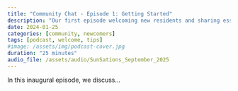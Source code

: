 ```yaml
---
title: "Community Chat - Episode 1: Getting Started"
description: "Our first episode welcoming new residents and sharing essential tips."
date: 2024-01-25
categories: [community, newcomers]
tags: [podcast, welcome, tips]
#image: /assets/img/podcast-cover.jpg
duration: "25 minutes"
audio_file: /assets/audio/SunSations_September_2025
---
```


In this inaugural episode, we discuss...
